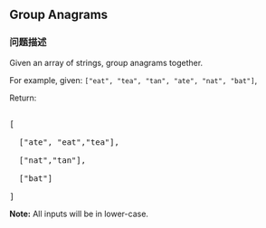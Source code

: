 ## Group Anagrams  
### 问题描述
Given an array of strings, group anagrams together.


For example, given: `["eat", "tea", "tan", "ate", "nat", "bat"]`, <br>
Return:
<pre>
[
  ["ate", "eat","tea"],
  ["nat","tan"],
  ["bat"]
]</pre>

**Note:** All inputs will be in lower-case.
